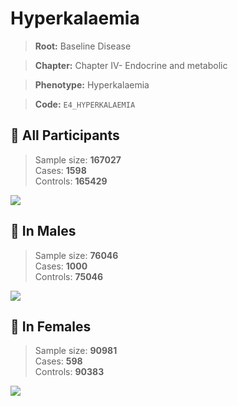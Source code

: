 # Hyperkalaemia

> **Root:** Baseline Disease  

> **Chapter:** Chapter IV- Endocrine and metabolic  

> **Phenotype:** Hyperkalaemia  

> **Code:** `E4_HYPERKALAEMIA`

## 🧪 All Participants  
> Sample size: **167027**  
> Cases: **1598**  
> Controls: **165429**
<img src="/Disease/Figures/ALL/Incidence/E4_HYPERKALAEMIA.png"/>
<CsvTable src="/public/Disease/Data/ALL/Incidence/COX_E4_HYPERKALAEMIA.csv" label="🔍 View full results" />

## 👨 In Males  
> Sample size: **76046**  
> Cases: **1000**  
> Controls: **75046**
<img src="/Disease/Figures/Male/Incidence/E4_HYPERKALAEMIA.png"/>
<CsvTable src="/public/Disease/Data/Male/Incidence/COX_E4_HYPERKALAEMIA.csv" label="🔍 View full results" />

## 👩 In Females  
> Sample size: **90981**  
> Cases: **598**  
> Controls: **90383**
<img src="/Disease/Figures/Female/Incidence/E4_HYPERKALAEMIA.png"/>
<CsvTable src="/public/Disease/Data/Female/Incidence/COX_E4_HYPERKALAEMIA.csv" label="🔍 View full results" />
